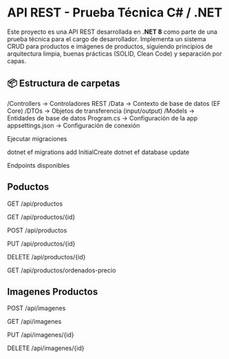 # API REST - Prueba Técnica C# / .NET

Este proyecto es una API REST desarrollada en **.NET 8** como parte de una prueba técnica para el cargo de desarrollador. Implementa un sistema CRUD para productos e imágenes de productos, siguiendo principios de arquitectura limpia, buenas prácticas (SOLID, Clean Code) y separación por capas.

## 📦 Estructura de carpetas
/Controllers → Controladores REST
/Data → Contexto de base de datos (EF Core)
/DTOs → Objetos de transferencia (input/output)
/Models → Entidades de base de datos
Program.cs → Configuración de la app
appsettings.json → Configuración de conexión


Ejecutar migraciones

dotnet ef migrations add InitialCreate
dotnet ef database update


Endpoints disponibles
## Poductos

GET /api/productos

GET /api/productos/{id}

POST /api/productos

PUT /api/productos/{id}

DELETE /api/productos/{id}

GET /api/productos/ordenados-precio


## Imagenes Productos

POST /api/imagenes

GET /api/imagenes

PUT /api/imagenes/{id}

DELETE /api/imagenes/{id}

